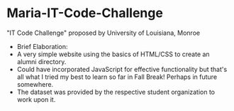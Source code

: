 # Maria-IT-Code-Challenge
"IT Code Challenge" proposed by University of Louisiana, Monroe
* Brief Elaboration:
* A very simple website using the basics of HTML/CSS to create an alumni directory.
* Could have incorporated JavaScript for effective functionality but that's all what I tried my best to learn so far in Fall Break! Perhaps in future somewhere.
* The dataset was provided by the respective student organization to work upon it.
